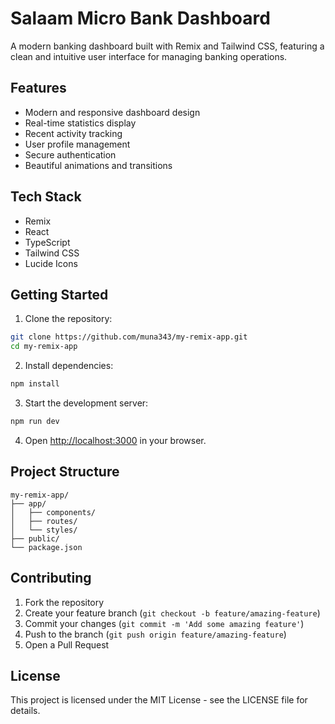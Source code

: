 # Salaam Micro Bank Dashboard

A modern banking dashboard built with Remix and Tailwind CSS, featuring a clean and intuitive user interface for managing banking operations.

## Features

- Modern and responsive dashboard design
- Real-time statistics display
- Recent activity tracking
- User profile management
- Secure authentication
- Beautiful animations and transitions

## Tech Stack

- Remix
- React
- TypeScript
- Tailwind CSS
- Lucide Icons

## Getting Started

1. Clone the repository:
```bash
git clone https://github.com/muna343/my-remix-app.git
cd my-remix-app
```

2. Install dependencies:
```bash
npm install
```

3. Start the development server:
```bash
npm run dev
```

4. Open [http://localhost:3000](http://localhost:3000) in your browser.

## Project Structure

```
my-remix-app/
├── app/
│   ├── components/
│   ├── routes/
│   └── styles/
├── public/
└── package.json
```

## Contributing

1. Fork the repository
2. Create your feature branch (`git checkout -b feature/amazing-feature`)
3. Commit your changes (`git commit -m 'Add some amazing feature'`)
4. Push to the branch (`git push origin feature/amazing-feature`)
5. Open a Pull Request

## License

This project is licensed under the MIT License - see the LICENSE file for details.
